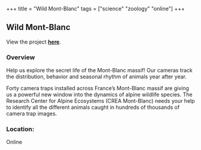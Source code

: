 +++
title = "Wild Mont-Blanc"
tags = ["science" "zoology" "online"]
+++

## Wild Mont-Blanc

View the project [**here**](https://www.zooniverse.org/projects/crea-mont-blanc/wild-mont-blanc).

### Overview

Help us explore the secret life of the Mont-Blanc massif! Our cameras track the distribution, behavior and seasonal rhythm of animals year after year.

Forty camera traps installed across France’s Mont-Blanc massif are giving us a powerful new window into the dynamics of alpine wildlife species. The Research Center for Alpine Ecosystems (CREA Mont-Blanc) needs your help to identify all the different animals caught in hundreds of thousands of camera trap images.

### Location:
Online
